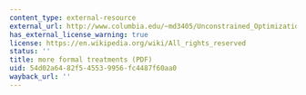 ```yaml
---
content_type: external-resource
external_url: http://www.columbia.edu/~md3405/Unconstrained_Optimization.pdf
has_external_license_warning: true
license: https://en.wikipedia.org/wiki/All_rights_reserved
status: ''
title: more formal treatments (PDF)
uid: 54d02a64-82f5-4553-9956-fc4487f60aa0
wayback_url: ''
---
```

